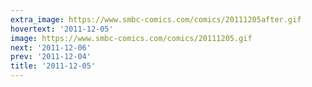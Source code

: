 ```yaml
---
extra_image: https://www.smbc-comics.com/comics/20111205after.gif
hovertext: '2011-12-05'
image: https://www.smbc-comics.com/comics/20111205.gif
next: '2011-12-06'
prev: '2011-12-04'
title: '2011-12-05'
---
```

